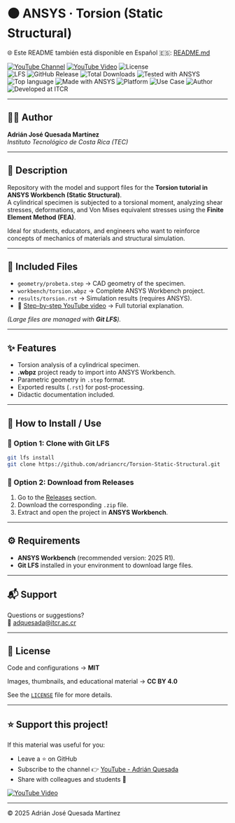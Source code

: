 # 🟠 ANSYS · Torsion (Static Structural)

🌐 Este README también está disponible en Español 🇪🇸: [README.md](README.md)

[![YouTube Channel](https://img.shields.io/badge/YouTube-Adrián%20Quesada-red?logo=youtube)](https://youtube.com/@adrian-quesada)
[![YouTube Video](https://img.shields.io/badge/YouTube-Watch%20Tutorial-red?logo=youtube&style=flat)](https://www.youtube.com/watch?v=_SWBRu8z728)
![License](https://img.shields.io/badge/License-MIT-blue)  
![LFS](https://img.shields.io/badge/Git-LFS-important) 
![GitHub Release](https://img.shields.io/github/v/release/adriancrc/Torsion-Static-Structural)
![Total Downloads](https://img.shields.io/github/downloads/adriancrc/Torsion-Static-Structural/total)
![Tested with ANSYS](https://img.shields.io/badge/Tested%20with-ANSYS-orange)
![Top language](https://img.shields.io/badge/Top%20Language-ANSYS-blue)
![Made with ANSYS](https://img.shields.io/badge/Made%20with-ANSYS-black)
![Platform](https://img.shields.io/badge/Platform-Windows-blue)
![Use Case](https://img.shields.io/badge/Use-Educational-success)
![Author](https://img.shields.io/badge/Author-Adrián%20Quesada%20Martínez-blueviolet)
![Developed at ITCR](https://img.shields.io/badge/Developed%20at-ITCR-blue)

---

## 👨‍💻 Author
**Adrián José Quesada Martínez**  
*Instituto Tecnológico de Costa Rica (TEC)*

---

## 📘 Description

Repository with the model and support files for the **Torsion tutorial in ANSYS Workbench (Static Structural)**.  
A cylindrical specimen is subjected to a torsional moment, analyzing shear stresses, deformations, and Von Mises equivalent stresses using the **Finite Element Method (FEA)**.  

Ideal for students, educators, and engineers who want to reinforce concepts of mechanics of materials and structural simulation.

---

## 📂 Included Files

- `geometry/probeta.step` → CAD geometry of the specimen.  
- `workbench/torsion.wbpz` → Complete ANSYS Workbench project.  
- `results/torsion.rst` → Simulation results (requires ANSYS).  
- 🎥 [Step-by-step YouTube video](https://www.youtube.com/watch?v=_SWBRu8z728) → Full tutorial explanation.

*(Large files are managed with **Git LFS**).*

---

## ✨ Features

- Torsion analysis of a cylindrical specimen.  
- **.wbpz** project ready to import into ANSYS Workbench.  
- Parametric geometry in `.step` format.  
- Exported results (`.rst`) for post-processing.  
- Didactic documentation included.  

---

## 🚀 How to Install / Use

### 🔹 Option 1: Clone with Git LFS

```bash
git lfs install
git clone https://github.com/adriancrc/Torsion-Static-Structural.git
```
### 🔹 Option 2: Download from Releases

1. Go to the [Releases](https://github.com/adriancrc/Ansys-Tutoriales/releases) section.  
2. Download the corresponding `.zip` file.  
3. Extract and open the project in **ANSYS Workbench**.  

---

## ⚙️ Requirements

- **ANSYS Workbench** (recommended version: 2025 R1).  
- **Git LFS** installed in your environment to download large files.  

---

## 📬 Support

Questions or suggestions?  
📧 [adquesada@itcr.ac.cr](mailto:adquesada@itcr.ac.cr)

---

## 📄 License

Code and configurations → **MIT**  

Images, thumbnails, and educational material → **CC BY 4.0**  

See the [`LICENSE`](LICENSE) file for more details.  

---

## ⭐ Support this project!

If this material was useful for you:  
- Leave a ⭐ on GitHub  
- Subscribe to the channel 👉 [YouTube - Adrián Quesada](https://youtube.com/@adrian-quesada)  
- Share with colleagues and students 🚀

[![YouTube Video](https://img.shields.io/badge/YouTube-Torsion%20Tutorial-red?logo=youtube&style=for-the-badge)](https://www.youtube.com/watch?v=_SWBRu8z728)

---

© 2025 Adrián José Quesada Martínez
